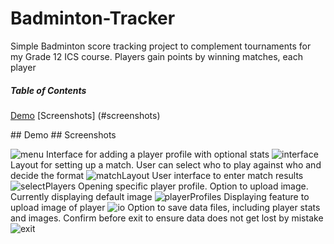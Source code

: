 # Badminton-Tracker
Simple Badminton score tracking project to complement tournaments for my Grade 12 ICS course. Players gain points by winning matches, each player

##### Table of Contents  
[Demo](#headers)
[Screenshots] (#screenshots)
  
<a name="headers"/>
## Demo


<a name="screenshots"/>
## Screenshots

![menu](https://cdn.discordapp.com/attachments/799791712993673236/799791764999110666/unknown.png)
Interface for adding a player profile with optional stats
![interface](https://cdn.discordapp.com/attachments/799791712993673236/799792353610432522/unknown.png)
Layout for setting up a match. User can select who to play against who and decide the format
![matchLayout](https://cdn.discordapp.com/attachments/799791712993673236/799792714832674816/unknown.png)
User interface to enter match results
![selectPlayers](https://cdn.discordapp.com/attachments/799791712993673236/799793457002446878/unknown.png)
Opening specific player profile. Option to upload image. Currently displaying default image
![playerProfiles](https://cdn.discordapp.com/attachments/799791712993673236/799793537360068648/unknown.png)
Displaying feature to upload image of player
![io](https://cdn.discordapp.com/attachments/799791712993673236/799793585787633695/unknown.png)
Option to save data files, including player stats and images. Confirm before exit to ensure data does not get lost by mistake
![exit](https://cdn.discordapp.com/attachments/799791712993673236/799792852237680670/unknown.png)
